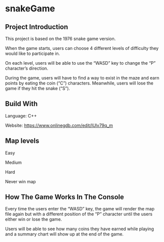 # snakeGame

## Project Introduction
This project is based on the 1976 snake game version.

When the game starts, users can choose 4 different levels of difficulty they would like to participate in.

On each level, users will be able to use the “WASD” key to change the “P” character’s direction.

During the game, users will have to find a way to exist in the maze and earn points by eating the coin (“C”) characters. Meanwhile, users will lose the game if they hit the snake (“S”).

## Build With
Language: C++

Website: https://www.onlinegdb.com/edit/IUlv79q_m


## Map levels
Easy

Medium

Hard

Never win map

## How The Game Works In The Console
Every time the users enter the “WASD” key, the game will render the map file again but with a different position of the “P” character until the users either win or lose the game.

Users will be able to see how many coins they have earned while playing and a summary chart will show up at the end of the game.
